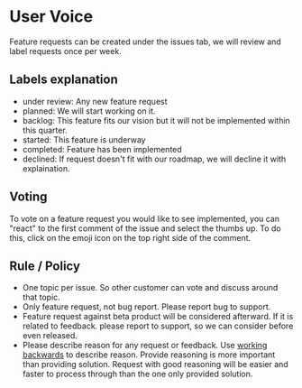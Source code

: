 # User Voice

Feature requests can be created under the issues tab, we will review and label requests once per week.

## Labels explanation

* under review: Any new feature request
* planned: We will start working on it.
* backlog: This feature fits our vision but it will not be implemented within this quarter.
* started: This feature is underway
* completed: Feature has been implemented
* declined: If request doesn't fit with our roadmap, we will decline it with explaination.

## Voting
To vote on a feature request you would like to see implemented, you can "react" to the first comment of the issue and select the thumbs up. To do this, click on the emoji icon on the top right side of the comment.

## Rule / Policy

* One topic per issue. So other customer can vote and discuss around that topic.
* Only feature request, not bug report. Please report bug to support.
* Feature request against beta product will be considered afterward. If it is related to feedback. please report to support, so we can consider before even released.
* Please describe reason for any request or feedback. Use [working backwards](https://www.allthingsdistributed.com/2006/11/working_backwards.html) to describe reason. Provide reasoning is more important than providing solution. Request with good reasoning will be easier and faster to process through than the one only provided solution.
